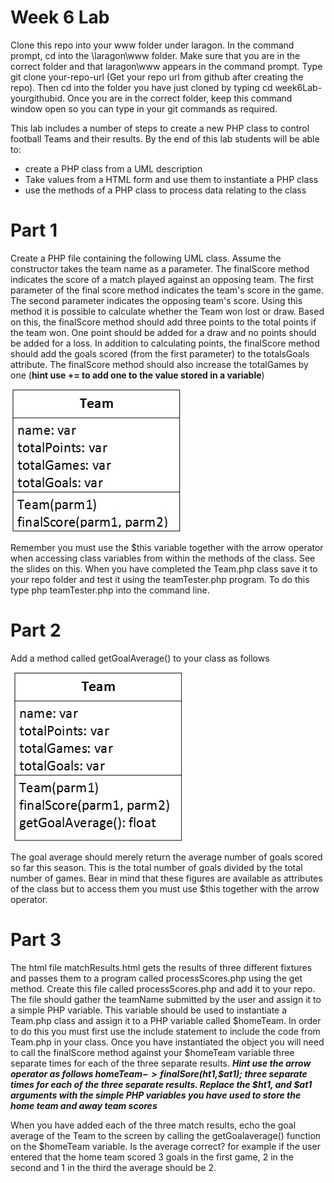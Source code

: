 # Week 6 Lab

Clone this repo into your www folder under laragon. In the command prompt, cd into the \laragon\www folder. Make sure that you are in the correct folder and that laragon\www appears in the command prompt. Type git clone your-repo-url (Get your repo url from github after creating the repo). Then cd into the folder you have just cloned by typing cd week6Lab-yourgithubid. Once you are in the correct folder, keep this command window open so you can type in your git commands as required.

This lab includes a number of steps to create a new PHP class to control football Teams and their results. By the end of this lab students will be able to:

- create a PHP class from a UML description
- Take values from a HTML form and use them to instantiate a PHP class
- use the methods of a PHP class to process data relating to the class

# Part 1

Create a PHP file containing the following UML class. Assume the constructor takes the team name as a parameter. The finalScore method indicates the score of a match played against an opposing team. The first parameter of the final score method indicates the team's score in the game. The second parameter indicates the opposing team's score. Using this method it is possible to calculate whether the Team won lost or draw. Based on this, the finalScore method should add three points to the total points if the team won. One point should be added for a draw and no points should be added for a loss. In addition to calculating points, the finalScore method should add the goals scored (from the first parameter) to the totalsGoals attribute. The finalScore method should also increase the totalGames by one (**hint use += to add one to the value stored in a variable**)

![A UML description of Team.php class](./TeamUML.jpg)

Remember you must use the $this variable together with the arrow operator when accessing class variables from within the methods of the class. See the slides on this.
When you have completed the Team.php class save it to your repo folder and test it using the teamTester.php program. To do this type php teamTester.php into the command line.

# Part 2

Add a method called getGoalAverage() to your class as follows

![A UML description of a Team class with a getGoalAverage function](./TeamUMLwithGoalAverage.jpg)

The goal average should merely return the average number of goals scored so far this season. This is the total number of goals divided by the total number of games. Bear in mind that these figures are available as attributes of the class but to access them you must use $this together with the arrow operator.

# Part 3

The html file matchResults.html gets the results of three different fixtures and passes them to a program called processScores.php using the get method. Create this file called processScores.php and add it to your repo. The file should gather the teamName submitted by the user and assign it to a simple PHP variable. This variable should be used to instantiate a Team.php class and assign it to a PHP variable called $homeTeam. In order to do this you must first use the include statement to include the code from Team.php in your class. Once you have instantiated the object you will need to call the finalScore method against your $homeTeam variable three separate times for each of the three separate results. ***Hint use the arrow operator as follows $homeTeam->finalSore($ht1,$at1); three separate times for each of the three separate results. Replace the $ht1, and $at1 arguments with the simple PHP variables you have used to store the home team and away team scores***

When you have added each of the three match results, echo the goal average of the Team to the screen by calling the getGoalaverage() function on the $homeTeam variable. Is the average correct? for example if the user entered that the home team scored 3 goals in the first game, 2 in the second and 1 in the third the average should be 2. 





